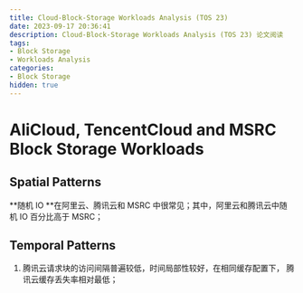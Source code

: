 ```yaml
---
title: Cloud-Block-Storage Workloads Analysis (TOS 23)
date: 2023-09-17 20:36:41
description: Cloud-Block-Storage Workloads Analysis (TOS 23) 论文阅读
tags:
- Block Storage
- Workloads Analysis
categories:
- Block Storage
hidden: true
---
```


# AliCloud, TencentCloud and MSRC Block Storage Workloads

## Spatial Patterns

**随机 IO **在阿里云、腾讯云和  MSRC 中很常见；其中，阿里云和腾讯云中随机 IO 百分比高于 MSRC；



## Temporal Patterns

1. 腾讯云请求块的访问间隔普遍较低，时间局部性较好，在相同缓存配置下， 腾讯云缓存丢失率相对最低；






